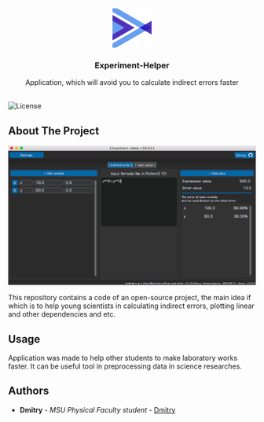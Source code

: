 <br/>
<p align="center">
  <a href="https://github.com/RenRaw-Pr/Experiment-Helper">
    <img src="readme_assets/Logo_1.png" alt="Logo" width="80" height="80">
  </a>

  <h3 align="center">Experiment-Helper</h3>

  <p align="center">
    Application, which will avoid you to calculate indirect errors faster
    <br/>
    <br/>
  </p>
</p>

![License](https://img.shields.io/github/license/RenRaw-Pr/Experiment-Helper) 

## About The Project

![Screen Shot](readme_assets/screenshot_1.png)

This repository contains a code of an open-source project, the main idea if which is to help young scientists in calculating indirect errors, plotting linear and other dependencies and etc.

## Usage

Application was made to help other students to make laboratory works faster.
It can be useful tool in preprocessing data in science researches.

## Authors

* **Dmitry** - *MSU Physical Faculty student* - [Dmitry](https://github.com/RenRaw-Pr)
